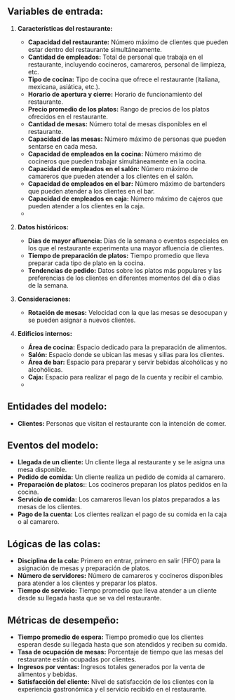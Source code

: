 ## Variables de entrada:
1. **Características del restaurante:**
   - **Capacidad del restaurante:** Número máximo de clientes que pueden estar dentro del restaurante simultáneamente.
   - **Cantidad de empleados:** Total de personal que trabaja en el restaurante, incluyendo cocineros, camareros, personal de limpieza, etc.
   - **Tipo de cocina:** Tipo de cocina que ofrece el restaurante (italiana, mexicana, asiática, etc.).
   - **Horario de apertura y cierre:** Horario de funcionamiento del restaurante.
   - **Precio promedio de los platos:** Rango de precios de los platos ofrecidos en el restaurante.
   - **Cantidad de mesas:** Número total de mesas disponibles en el restaurante.
   - **Capacidad de las mesas:** Número máximo de personas que pueden sentarse en cada mesa.
   - **Capacidad de empleados en la cocina:** Número máximo de cocineros que pueden trabajar simultáneamente en la cocina.
   - **Capacidad de empleados en el salón:** Número máximo de camareros que pueden atender a los clientes en el salón.
   - **Capacidad de empleados en el bar:** Número máximo de bartenders que pueden atender a los clientes en el bar.
   - **Capacidad de empleados en caja:** Número máximo de cajeros que pueden atender a los clientes en la caja.
   - 
2. **Datos históricos:**
   - **Días de mayor afluencia:** Días de la semana o eventos especiales en los que el restaurante experimenta una mayor afluencia de clientes.
   - **Tiempo de preparación de platos:** Tiempo promedio que lleva preparar cada tipo de plato en la cocina.
   - **Tendencias de pedido:** Datos sobre los platos más populares y las preferencias de los clientes en diferentes momentos del día o días de la semana.

3. **Consideraciones:**
   - **Rotación de mesas:** Velocidad con la que las mesas se desocupan y se pueden asignar a nuevos clientes.

4. **Edificios internos:**
   - **Área de cocina:** Espacio dedicado para la preparación de alimentos.
   - **Salón:** Espacio donde se ubican las mesas y sillas para los clientes.
   - **Área de bar:** Espacio para preparar y servir bebidas alcohólicas y no alcohólicas.
   - **Caja:** Espacio para realizar el pago de la cuenta y recibir el cambio.
   - 
## Entidades del modelo:
- **Clientes:** Personas que visitan el restaurante con la intención de comer.

## Eventos del modelo:
- **Llegada de un cliente:** Un cliente llega al restaurante y se le asigna una mesa disponible.
- **Pedido de comida:** Un cliente realiza un pedido de comida al camarero.
- **Preparación de platos:**: Los cocineros preparan los platos pedidos en la cocina.
- **Servicio de comida:** Los camareros llevan los platos preparados a las mesas de los clientes.
- **Pago de la cuenta:** Los clientes realizan el pago de su comida en la caja o al camarero.

## Lógicas de las colas:
- **Disciplina de la cola:** Primero en entrar, primero en salir (FIFO) para la asignación de mesas y preparación de platos.
- **Número de servidores:** Número de camareros y cocineros disponibles para atender a los clientes y preparar los platos.
- **Tiempo de servicio:** Tiempo promedio que lleva atender a un cliente desde su llegada hasta que se va del restaurante.

## Métricas de desempeño:
- **Tiempo promedio de espera:** Tiempo promedio que los clientes esperan desde su llegada hasta que son atendidos y reciben su comida.
- **Tasa de ocupación de mesas:** Porcentaje de tiempo que las mesas del restaurante están ocupadas por clientes.
- **Ingresos por ventas:** Ingresos totales generados por la venta de alimentos y bebidas.
- **Satisfacción del cliente:** Nivel de satisfacción de los clientes con la experiencia gastronómica y el servicio recibido en el restaurante.
